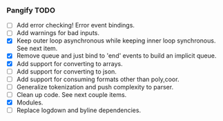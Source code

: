 ### Pangify TODO

- [ ] Add error checking! Error event bindings.
- [ ] Add warnings for bad inputs.
- [x] Keep outer loop asynchronous while keeping inner loop synchronous. See next item.
- [x] Remove queue and just bind to 'end' events to build an implicit queue.
- [x] Add support for converting to arrays.
- [ ] Add support for converting to json.
- [ ] Add support for consuming formats other than poly,coor.
- [ ] Generalize tokenization and push complexity to parser.
- [ ] Clean up code. See next couple items.
- [x] Modules.
- [ ] Replace logdown and byline dependencies.
